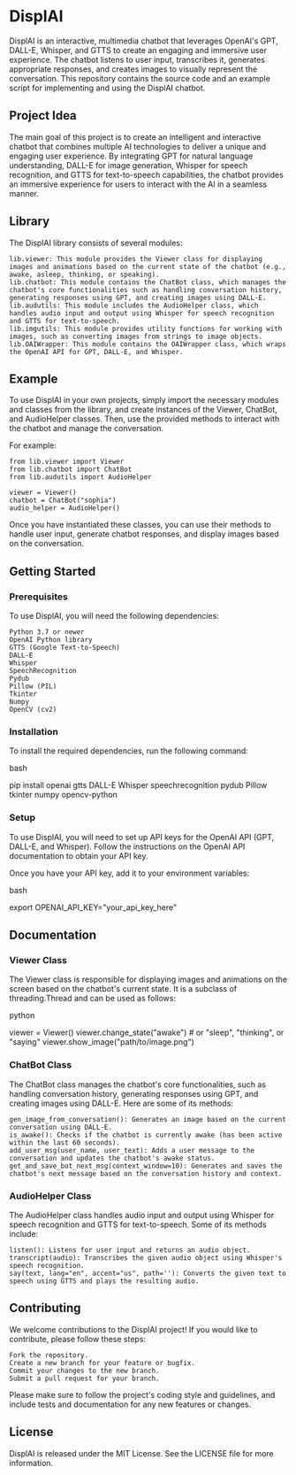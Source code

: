 # DisplAI

DisplAI is an interactive, multimedia chatbot that leverages OpenAI's GPT, DALL-E, Whisper, and GTTS to create an engaging and immersive user experience. The chatbot listens to user input, transcribes it, generates appropriate responses, and creates images to visually represent the conversation. This repository contains the source code and an example script for implementing and using the DisplAI chatbot.

## Project Idea

The main goal of this project is to create an intelligent and interactive chatbot that combines multiple AI technologies to deliver a unique and engaging user experience. By integrating GPT for natural language understanding, DALL-E for image generation, Whisper for speech recognition, and GTTS for text-to-speech capabilities, the chatbot provides an immersive experience for users to interact with the AI in a seamless manner.

## Library

The DisplAI library consists of several modules:

    lib.viewer: This module provides the Viewer class for displaying images and animations based on the current state of the chatbot (e.g., awake, asleep, thinking, or speaking).
    lib.chatbot: This module contains the ChatBot class, which manages the chatbot's core functionalities such as handling conversation history, generating responses using GPT, and creating images using DALL-E.
    lib.audutils: This module includes the AudioHelper class, which handles audio input and output using Whisper for speech recognition and GTTS for text-to-speech.
    lib.imgutils: This module provides utility functions for working with images, such as converting images from strings to image objects.
    lib.OAIWrapper: This module contains the OAIWrapper class, which wraps the OpenAI API for GPT, DALL-E, and Whisper.

## Example

To use DisplAI in your own projects, simply import the necessary modules and classes from the library, and create instances of the Viewer, ChatBot, and AudioHelper classes. Then, use the provided methods to interact with the chatbot and manage the conversation.

For example:

```
from lib.viewer import Viewer
from lib.chatbot import ChatBot
from lib.audutils import AudioHelper

viewer = Viewer()
chatbot = ChatBot("sophia")
audio_helper = AudioHelper()
```

Once you have instantiated these classes, you can use their methods to handle user input, generate chatbot responses, and display images based on the conversation.

## Getting Started
### Prerequisites

To use DisplAI, you will need the following dependencies:

    Python 3.7 or newer
    OpenAI Python library
    GTTS (Google Text-to-Speech)
    DALL-E
    Whisper
    SpeechRecognition
    Pydub
    Pillow (PIL)
    Tkinter
    Numpy
    OpenCV (cv2)

### Installation

To install the required dependencies, run the following command:

bash

pip install openai gtts DALL-E Whisper speechrecognition pydub Pillow tkinter numpy opencv-python

### Setup

To use DisplAI, you will need to set up API keys for the OpenAI API (GPT, DALL-E, and Whisper). Follow the instructions on the OpenAI API documentation to obtain your API key.

Once you have your API key, add it to your environment variables:

bash

export OPENAI_API_KEY="your_api_key_here"

## Documentation
### Viewer Class

The Viewer class is responsible for displaying images and animations on the screen based on the chatbot's current state. It is a subclass of threading.Thread and can be used as follows:

python

viewer = Viewer()
viewer.change_state("awake")  # or "sleep", "thinking", or "saying"
viewer.show_image("path/to/image.png")

### ChatBot Class

The ChatBot class manages the chatbot's core functionalities, such as handling conversation history, generating responses using GPT, and creating images using DALL-E. Here are some of its methods:

    gen_image_from_conversation(): Generates an image based on the current conversation using DALL-E.
    is_awake(): Checks if the chatbot is currently awake (has been active within the last 60 seconds).
    add_user_msg(user_name, user_text): Adds a user message to the conversation and updates the chatbot's awake status.
    get_and_save_bot_next_msg(context_window=10): Generates and saves the chatbot's next message based on the conversation history and context.

### AudioHelper Class

The AudioHelper class handles audio input and output using Whisper for speech recognition and GTTS for text-to-speech. Some of its methods include:

    listen(): Listens for user input and returns an audio object.
    transcript(audio): Transcribes the given audio object using Whisper's speech recognition.
    say(text, lang="en", accent="us", path=''): Converts the given text to speech using GTTS and plays the resulting audio.

## Contributing

We welcome contributions to the DisplAI project! If you would like to contribute, please follow these steps:

    Fork the repository.
    Create a new branch for your feature or bugfix.
    Commit your changes to the new branch.
    Submit a pull request for your branch.

Please make sure to follow the project's coding style and guidelines, and include tests and documentation for any new features or changes.
## License

DisplAI is released under the MIT License. See the LICENSE file for more information.
